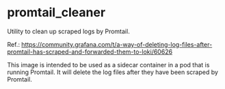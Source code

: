 # promtail_cleaner

Utility to clean up scraped logs by Promtail.

Ref.: https://community.grafana.com/t/a-way-of-deleting-log-files-after-promtail-has-scraped-and-forwarded-them-to-loki/60626

This image is intended to be used as a sidecar container in a pod that is running Promtail. It will delete the log files after they have been scraped by Promtail.
